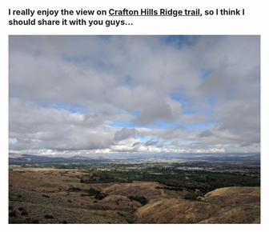 ### I really enjoy the view on [Crafton Hills Ridge trail](https://www.google.com/maps/place/Ridge+Trail/@34.0479293,-117.0914505,16z/data=!4m13!1m7!3m6!1s0x80db514e1a820a27:0x83dfad3d706eda56!2sCrafton+Hills+Ridge+Trail,+California!3b1!8m2!3d34.057279!4d-117.0792007!3m4!1s0x0:0xe464f4d81a16b652!8m2!3d34.0481181!4d-117.0935512), so I think I should share it with you guys...

![img](./crafton-hills-trail.jpg)

<!--
**vannizhang/vannizhang** is a ✨ _special_ ✨ repository because its `README.md` (this file) appears on your GitHub profile.

Here are some ideas to get you started:

- 🔭 I’m currently working on ...
- 🌱 I’m currently learning ...
- 👯 I’m looking to collaborate on ...
- 🤔 I’m looking for help with ...
- 💬 Ask me about ...
- 📫 How to reach me: ...
- 😄 Pronouns: ...
- ⚡ Fun fact: ...
-->
